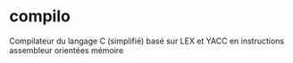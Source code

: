# compilo
Compilateur du langage C (simplifié) basé sur LEX et YACC en instructions assembleur orientées mémoire